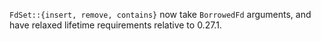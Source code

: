 `FdSet::{insert, remove, contains}` now take `BorrowedFd` arguments, and have
relaxed lifetime requirements relative to 0.27.1.
